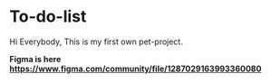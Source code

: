 # To-do-list

Hi Everybody,
This is my first own pet-project.

__Figma is here https://www.figma.com/community/file/1287029163993360080__

